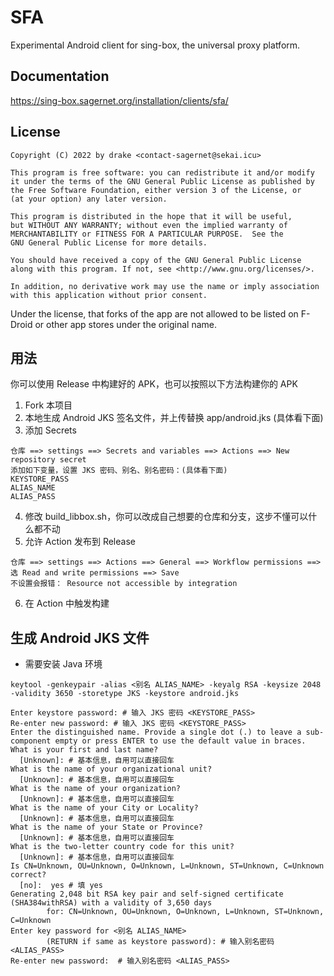 # SFA

Experimental Android client for sing-box, the universal proxy platform.

## Documentation

https://sing-box.sagernet.org/installation/clients/sfa/

## License

```
Copyright (C) 2022 by drake <contact-sagernet@sekai.icu>

This program is free software: you can redistribute it and/or modify
it under the terms of the GNU General Public License as published by
the Free Software Foundation, either version 3 of the License, or
(at your option) any later version.

This program is distributed in the hope that it will be useful,
but WITHOUT ANY WARRANTY; without even the implied warranty of
MERCHANTABILITY or FITNESS FOR A PARTICULAR PURPOSE.  See the
GNU General Public License for more details.

You should have received a copy of the GNU General Public License
along with this program. If not, see <http://www.gnu.org/licenses/>.

In addition, no derivative work may use the name or imply association
with this application without prior consent.
```

Under the license, that forks of the app are not allowed to be listed on F-Droid or other app stores
under the original name.

## 用法

你可以使用 Release 中构建好的 APK，也可以按照以下方法构建你的 APK

1. Fork 本项目
2. 本地生成 Android JKS 签名文件，并上传替换 app/android.jks (具体看下面)
3. 添加 Secrets
```
仓库 ==> settings ==> Secrets and variables ==> Actions ==> New repository secret
添加如下变量，设置 JKS 密码、别名、别名密码：(具体看下面)
KEYSTORE_PASS
ALIAS_NAME
ALIAS_PASS
```
4. 修改 build_libbox.sh，你可以改成自己想要的仓库和分支，这步不懂可以什么都不动
5. 允许 Action 发布到 Release
```
仓库 ==> settings ==> Actions ==> General ==> Workflow permissions ==> 选 Read and write permissions ==> Save
不设置会报错： Resource not accessible by integration
```
6. 在 Action 中触发构建

## 生成 Android JKS 文件

* 需要安装 Java 环境
```
keytool -genkeypair -alias <别名 ALIAS_NAME> -keyalg RSA -keysize 2048 -validity 3650 -storetype JKS -keystore android.jks
```
```
Enter keystore password: # 输入 JKS 密码 <KEYSTORE_PASS>
Re-enter new password: # 输入 JKS 密码 <KEYSTORE_PASS>
Enter the distinguished name. Provide a single dot (.) to leave a sub-component empty or press ENTER to use the default value in braces.
What is your first and last name?
  [Unknown]: # 基本信息，自用可以直接回车
What is the name of your organizational unit?
  [Unknown]: # 基本信息，自用可以直接回车
What is the name of your organization?
  [Unknown]: # 基本信息，自用可以直接回车
What is the name of your City or Locality?
  [Unknown]: # 基本信息，自用可以直接回车
What is the name of your State or Province?
  [Unknown]: # 基本信息，自用可以直接回车
What is the two-letter country code for this unit?
  [Unknown]: # 基本信息，自用可以直接回车
Is CN=Unknown, OU=Unknown, O=Unknown, L=Unknown, ST=Unknown, C=Unknown correct?
  [no]:  yes # 填 yes
Generating 2,048 bit RSA key pair and self-signed certificate (SHA384withRSA) with a validity of 3,650 days
        for: CN=Unknown, OU=Unknown, O=Unknown, L=Unknown, ST=Unknown, C=Unknown
Enter key password for <别名 ALIAS_NAME>
        (RETURN if same as keystore password): # 输入别名密码 <ALIAS_PASS>
Re-enter new password:  # 输入别名密码 <ALIAS_PASS>
```
